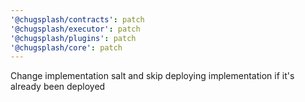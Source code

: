 ```yaml
---
'@chugsplash/contracts': patch
'@chugsplash/executor': patch
'@chugsplash/plugins': patch
'@chugsplash/core': patch
---
```


Change implementation salt and skip deploying implementation if it's already been deployed
